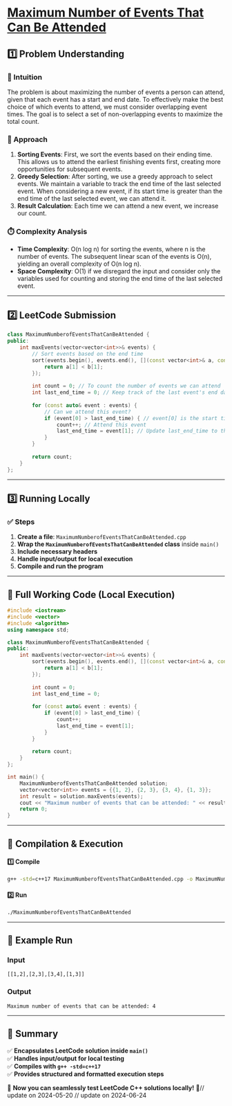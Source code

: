 # **[Maximum Number of Events That Can Be Attended](https://leetcode.com/problems/maximum-number-of-events-that-can-be-attended/description/)**  

## **1️⃣ Problem Understanding**  
### **📌 Intuition**  
The problem is about maximizing the number of events a person can attend, given that each event has a start and end date. To effectively make the best choice of which events to attend, we must consider overlapping event times. The goal is to select a set of non-overlapping events to maximize the total count.  

### **🚀 Approach**  
1. **Sorting Events**: First, we sort the events based on their ending time. This allows us to attend the earliest finishing events first, creating more opportunities for subsequent events.
2. **Greedy Selection**: After sorting, we use a greedy approach to select events. We maintain a variable to track the end time of the last selected event. When considering a new event, if its start time is greater than the end time of the last selected event, we can attend it.
3. **Result Calculation**: Each time we can attend a new event, we increase our count.

### **⏱️ Complexity Analysis**  
- **Time Complexity**: O(n log n) for sorting the events, where n is the number of events. The subsequent linear scan of the events is O(n), yielding an overall complexity of O(n log n).  
- **Space Complexity**: O(1) if we disregard the input and consider only the variables used for counting and storing the end time of the last selected event.

---  

## **2️⃣ LeetCode Submission**  
```cpp
class MaximumNumberofEventsThatCanBeAttended {
public:
    int maxEvents(vector<vector<int>>& events) {
        // Sort events based on the end time
        sort(events.begin(), events.end(), [](const vector<int>& a, const vector<int>& b) {
            return a[1] < b[1];
        });
        
        int count = 0; // To count the number of events we can attend
        int last_end_time = 0; // Keep track of the last event's end date
        
        for (const auto& event : events) {
            // Can we attend this event?
            if (event[0] > last_end_time) { // event[0] is the start time
                count++; // Attend this event
                last_end_time = event[1]; // Update last_end_time to the end time of this event
            }
        }
        
        return count;
    }
};
```  

---  

## **3️⃣ Running Locally**  
### **✅ Steps**  
1. **Create a file**: `MaximumNumberofEventsThatCanBeAttended.cpp`  
2. **Wrap the `MaximumNumberofEventsThatCanBeAttended` class** inside `main()`  
3. **Include necessary headers**  
4. **Handle input/output for local execution**  
5. **Compile and run the program**  

---  

## **📝 Full Working Code (Local Execution)**  
```cpp
#include <iostream>
#include <vector>
#include <algorithm>
using namespace std;

class MaximumNumberofEventsThatCanBeAttended {
public:
    int maxEvents(vector<vector<int>>& events) {
        sort(events.begin(), events.end(), [](const vector<int>& a, const vector<int>& b) {
            return a[1] < b[1];
        });
        
        int count = 0; 
        int last_end_time = 0; 
        
        for (const auto& event : events) {
            if (event[0] > last_end_time) { 
                count++; 
                last_end_time = event[1]; 
            }
        }
        
        return count;
    }
};

int main() {
    MaximumNumberofEventsThatCanBeAttended solution;
    vector<vector<int>> events = {{1, 2}, {2, 3}, {3, 4}, {1, 3}};
    int result = solution.maxEvents(events);
    cout << "Maximum number of events that can be attended: " << result << endl;
    return 0;
}
```  

---  

## **🔧 Compilation & Execution**  
#### **1️⃣ Compile**  
```bash
g++ -std=c++17 MaximumNumberofEventsThatCanBeAttended.cpp -o MaximumNumberofEventsThatCanBeAttended
```  

#### **2️⃣ Run**  
```bash
./MaximumNumberofEventsThatCanBeAttended
```  

---  

## **🎯 Example Run**  
### **Input**  
```
[[1,2],[2,3],[3,4],[1,3]]
```  
### **Output**  
```
Maximum number of events that can be attended: 4
```  

---  

## **📌 Summary**  
✅ **Encapsulates LeetCode solution inside `main()`**  
✅ **Handles input/output for local testing**  
✅ **Compiles with `g++ -std=c++17`**  
✅ **Provides structured and formatted execution steps**  

🚀 **Now you can seamlessly test LeetCode C++ solutions locally!** 🚀// update on 2024-05-20
// update on 2024-06-24
